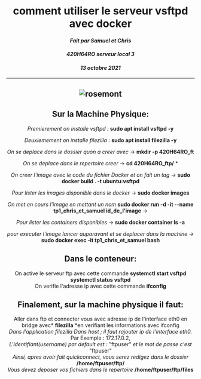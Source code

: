 <div align="center">
<h1> comment utiliser le serveur vsftpd avec docker </h1>

#### *Fait par Samuel et Chris*
#### *420H64RO serveur local 3*
#### *13 octobre 2021*
---
![rosemont](https://upload.wikimedia.org/wikipedia/fr/thumb/e/e2/Logo_college_rosemont_nouveau.png/179px-Logo_college_rosemont_nouveau.png)
 ---
 ## Sur la Machine Physique:
*Premierement on installe vsftpd :* __sudo apt install vsftpd -y__

*Deuxiemement on installe filezilla :* __sudo apt install filezilla -y__  

*On se deplace dans le dossier quon a creer avec* ->  __mkdir -p 420H64RO_ft__

*On se deplace dans le repertoire creer* -> **cd 420H64RO_ftp/**  *

*On creer l'image avec le code du fichier Docker et on fait un tag*  -> **sudo docker build . -t ubuntu:vsftpd** 

*Pour lister les images disponible dans le docker* ->  **sudo docker images** 
 
*On met en cours l'image en mettant un nom*  **sudo docker run -d -it --name tp1_chris_et_samuel id_de_l’image** ->

*Pour lister les containers disponibles*  ->  **sudo docker container ls -a** 
 
*pour executer l'image lancer auparavant et se deplacer dans la machine*  -> **sudo docker exec -it tp1_chris_et_samuel bash**  

## Dans le conteneur:
On active le serveur ftp avec cette commande
**systemctl start vsftpd**  
**systemctl status vsftpd**  
 On verifie l'adresse ip avec cette commande
**ifconfig**  

## Finalement, sur la machine physique il faut:
Aller dans ftp et connecter vous avec adresse ip de l'interface eth0 en bridge avec* **filezilla** *en verifiant les informations avec ifconfig  
*Dans l'application filezilla*
*Dans host ; il faut rajouter ip de l'interface eth0.* Par Exemple : 172.17.0.2,  
*L'identifiant(username) par default est :* "ftpuser" *et le mot de passe c'est* "ftpuser"  
*Ainsi, apres avoir fait quickconnect, vous serez redigez dans le dossier* **/home/ftpuser/ftp/**  
*Vous devez deposer vos fichiers dans le repertoire* **/home/ftpuser/ftp/files**  

</div>
